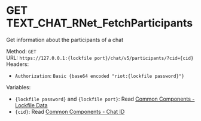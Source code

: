 # GET TEXT_CHAT_RNet_FetchParticipants

Get information about the participants of a chat  


Method: `GET`  
URL: `https://127.0.0.1:{lockfile port}/chat/v5/participants/?cid={cid}`  
Headers:
 - `Authorization`: `Basic {base64 encoded "riot:{lockfile password}"}`

Variables:
 - `{lockfile password}` and `{lockfile port}`: Read [Common Components - Lockfile Data](../common-components.md#lockfile-data)
 - `{cid}`: Read [Common Components - Chat ID](../common-components.md#chat-id)

